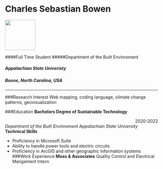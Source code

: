 Charles Sebastian Bowen
===
<img src="https://ambassadors.appstate.edu/images/filecabinet/folder17/sebastianheadshot.jpg" width="100">

####Full Time Student
#####Department of the Built Envinroment
##### Appalachian State Univeristy
##### Boone, North Carolina, USA

<!--- secret comment comment command
Here is a sweet as markdown tutorial https://asulearn.appstate.edu/mod/url/view.php?id=1691246 --->
-------
###Research Interest
Web mapping, coding language, climate change patterns, geovisualization

###Education
**Bachelors Degree of Sustainable Technology** <div style="text-align: right"> 2020-2022 </div>
_Department of the Built Envinroment_
_Appalachian State University_
**Technical Skills**
+ Proficiency in Microsoft Suite
+ Ability to handle power tools and electric circuits
+ Proficiency in ArcGIS and other geographic information systems
###Work Experience
**Moss & Associates**
Quality Control and Electrical Mangement Intern
